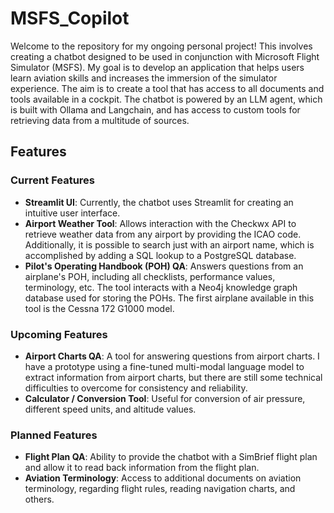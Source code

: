 
# MSFS_Copilot

Welcome to the repository for my ongoing personal project! This involves creating a chatbot designed to be used in conjunction with Microsoft Flight Simulator (MSFS). My goal is to develop an application that helps users learn 
aviation skills and increases the immersion of the simulator experience. The aim is to create a tool that has access to all documents and tools available in a cockpit.
The chatbot is powered by an LLM agent, which is built with Ollama and Langchain, and has access to custom tools for retrieving data from a multitude of sources.

## Features

### Current Features 

- **Streamlit UI**: Currently, the chatbot uses Streamlit for creating an intuitive user interface.
- **Airport Weather Tool**: Allows interaction with the Checkwx API to retrieve weather data from any airport by providing the ICAO code. Additionally, it is possible to search just with an airport name, which is accomplished by adding a SQL lookup to a PostgreSQL database.
- **Pilot's Operating Handbook (POH) QA**: Answers questions from an airplane's POH, including all checklists, performance values, terminology, etc. The tool interacts with a Neo4j knowledge graph database used for storing the POHs. The first airplane available in this tool is the Cessna 172 G1000 model.

### Upcoming Features

- **Airport Charts QA**: A tool for answering questions from airport charts. I have a prototype using a fine-tuned multi-modal language model to extract information from airport charts, but there are still some technical difficulties to overcome for consistency and reliability.
- **Calculator / Conversion Tool**: Useful for conversion of air pressure, different speed units, and altitude values. 

### Planned Features

- **Flight Plan QA**: Ability to provide the chatbot with a SimBrief flight plan and allow it to read back information from the flight plan.
- **Aviation Terminology**: Access to additional documents on aviation terminology, regarding flight rules, reading navigation charts, and others.
